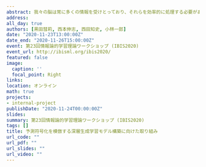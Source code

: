 ```yaml
---
abstract: 我々の脳は常に多くの情報を受けとっており、それらを効率的に処理する必要がある。その処理は、脳内の大脳皮質における予測符号化という機構が機能することで実現していると考えられている。本研究では、この仕組みを模倣した深層生成学習モデルをもとに新しいモデルの構築を行い、また双方のモデルに対して、画像刺激を受けている際の脳活動情報との相関関係を考察した。
address:
all_day: true
authors: [黒田彗莉, 西本伸志, 西田知史, 小林一郎]
date: "2020-11-23T13:00:00Z"
date_end: "2020-11-26T15:00:00Z"
event: 第23回情報論的学習理論ワークショップ (IBIS2020)
event_url: http://ibisml.org/ibis2020/
featured: false
image:
  caption: ''
  focal_point: Right
links:
location: オンライン
math: true
projects:
- internal-project
publishDate: "2020-11-24T00:00:00Z"
slides: 
summary: 第23回情報論的学習理論ワークショップ (IBIS2020)
tags: []
title: 予測符号化を模倣する深層生成学習モデル構築に向けた取り組み
url_code: ""
url_pdf: ""
url_slides: ""
url_video: ""
---
```


